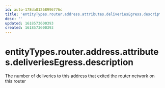 ```yaml
---
id: auto-178da81268996776c
title: 'entityTypes.router.address.attributes.deliveriesEgress.description'
desc: ''
updated: 1618573600393
created: 1618573600393
---
```

# entityTypes.router.address.attributes.deliveriesEgress.description

The number of deliveries to this address that exited the router network on this router